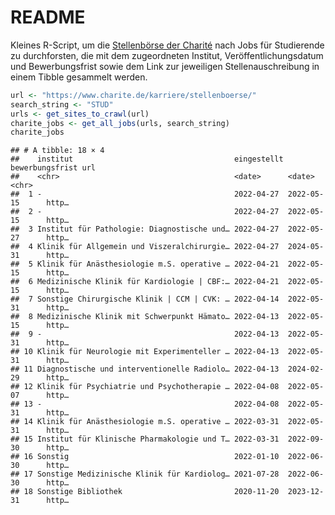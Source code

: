 README
================

Kleines R-Script, um die [Stellenbörse der
Charité](https://www.charite.de/karriere/stellenboerse/) nach Jobs für
Studierende zu durchforsten, die mit dem zugeordneten Institut,
Veröffentlichungsdatum und Bewerbungsfrist sowie dem Link zur jeweiligen
Stellenauschreibung in einem Tibble gesammelt werden.

``` r
url <- "https://www.charite.de/karriere/stellenboerse/"
search_string <- "STUD"
urls <- get_sites_to_crawl(url)
charite_jobs <- get_all_jobs(urls, search_string)
charite_jobs
```

    ## # A tibble: 18 × 4
    ##    institut                                    eingestellt bewerbungsfrist url  
    ##    <chr>                                       <date>      <date>          <chr>
    ##  1 -                                           2022-04-27  2022-05-15      http…
    ##  2 -                                           2022-04-27  2022-05-15      http…
    ##  3 Institut für Pathologie: Diagnostische und… 2022-04-27  2022-05-27      http…
    ##  4 Klinik für Allgemein und Viszeralchirurgie… 2022-04-27  2024-05-31      http…
    ##  5 Klinik für Anästhesiologie m.S. operative … 2022-04-21  2022-05-15      http…
    ##  6 Medizinische Klinik für Kardiologie | CBF:… 2022-04-21  2022-05-15      http…
    ##  7 Sonstige Chirurgische Klinik | CCM | CVK: … 2022-04-14  2022-05-31      http…
    ##  8 Medizinische Klinik mit Schwerpunkt Hämato… 2022-04-13  2022-05-15      http…
    ##  9 -                                           2022-04-13  2022-05-31      http…
    ## 10 Klinik für Neurologie mit Experimenteller … 2022-04-13  2022-05-31      http…
    ## 11 Diagnostische und interventionelle Radiolo… 2022-04-13  2024-02-29      http…
    ## 12 Klinik für Psychiatrie und Psychotherapie … 2022-04-08  2022-05-07      http…
    ## 13 -                                           2022-04-08  2022-05-31      http…
    ## 14 Klinik für Anästhesiologie m.S. operative … 2022-03-31  2022-05-31      http…
    ## 15 Institut für Klinische Pharmakologie und T… 2022-03-31  2022-09-30      http…
    ## 16 Sonstig                                     2022-01-10  2022-06-30      http…
    ## 17 Sonstige Medizinische Klinik für Kardiolog… 2021-07-28  2022-06-30      http…
    ## 18 Sonstige Bibliothek                         2020-11-20  2023-12-31      http…
